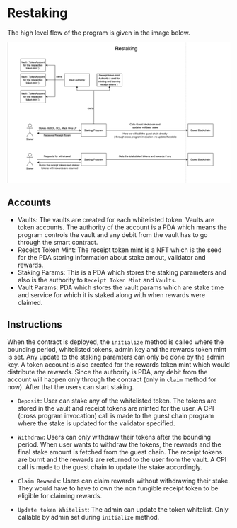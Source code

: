 # Restaking

The high level flow of the program is given in the image below.

![Flow of restaking](./restaking-flow.png)

## Accounts
- Vaults: The vaults are created for each whitelisted token. Vaults are token accounts. The authority of the account is a PDA which means the program controls the vault and any debit from the vault has to go through the smart contract.
- Receipt Token Mint: The receipt token mint is a NFT which is the seed for the PDA storing information about stake amout, validator and rewards. 
- Staking Params: This is a PDA which stores the staking parameters and also is the authority to `Receipt Token Mint` and `Vaults`.
- Vault Params: PDA which stores the vault params which are stake time and service for which it is staked along with when rewards were claimed.

## Instructions

When the contract is deployed, the `initialize` method is called where the bounding period, whitelisted tokens, admin key and the rewards token mint is set. Any update to the staking paramters can only be done by the admin key. A token account is also created for the rewards token mint which would distribute the rewards. Since the authority is PDA, any debit from the account will happen only through the contract (only in `claim` method for now).
After that the users can start staking. 

- `Deposit`: User can stake any of the whitelisted token. The tokens are stored in the vault and receipt tokens are minted for the user. A CPI (cross program invocation) call is made to the guest chain program where the stake is updated for the validator specified.

- `Withdraw`: Users can only withdraw their tokens after the bounding period. When user wants to withdraw the tokens, the rewards and the final stake amount is fetched from the guest chain. The receipt tokens are burnt and the rewards are returned to the user from the vault. A CPI call is made to the guest chain to update the stake accordingly.

- `Claim Rewards`: Users can claim rewards without withdrawing their stake. They would have to have to own the non fungible receipt token to be eligible for claiming rewards.

- `Update token Whitelist`: The admin can update the token whitelist. Only callable by admin set during `initialize` method.